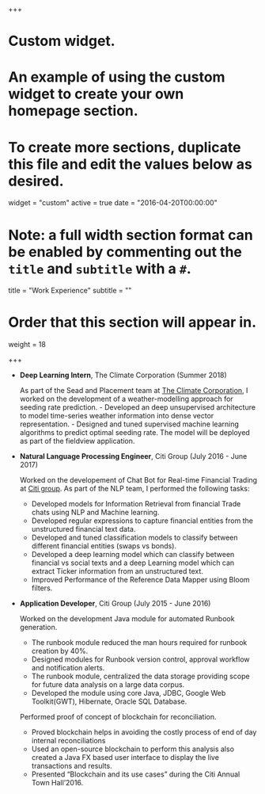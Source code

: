+++
# Custom widget.
# An example of using the custom widget to create your own homepage section.
# To create more sections, duplicate this file and edit the values below as desired.
widget = "custom"
active = true
date = "2016-04-20T00:00:00"

# Note: a full width section format can be enabled by commenting out the `title` and `subtitle` with a `#`.
title = "Work Experience"
subtitle = ""

# Order that this section will appear in.
weight = 18

+++

- **Deep Learning Intern**, The Climate Corporation (Summer 2018) 

     As part of the Sead and Placement team at [The Climate Corporation](https://www.climate.com/), I worked on the development  of a weather-modelling approach for seeding rate prediction.
	   - Developed an deep unsupervised architecture to model time-series weather information into dense vector representation. 
	   - Designed and tuned supervised machine learning algorithms to predict optimal seeding rate. The model will be deployed as part of the fieldview application.
  
- **Natural Language Processing Engineer**, Citi Group (July 2016 - June 2017)

     Worked on the developement of Chat Bot for Real-time Financial Trading at [Citi group](https://www.citigroup.com/citi/). As part of the NLP team, I performed the following tasks:
     - Developed models for Information Retrieval from financial Trade chats using NLP and Machine learning.
     - Developed regular expressions to capture financial entities from the unstructured financial text data.
     - Developed and tuned classification models to classify between different financial entities (swaps vs bonds).
     - Developed a deep learning model which can classify between financial vs social texts and a deep Learning model which can extract Ticker information from an unstructured text.
     - Improved Performance of the Reference Data Mapper using Bloom filters.
          
   
- **Application Developer**, Citi Group (July 2015 - June 2016)

     Worked on the development Java module for automated Runbook generation.
     -	The runbook module reduced the man hours required for runbook creation by 40%.
     -	Designed modules for Runbook version control, approval workflow and notification alerts.
     -	The runbook module, centralized the data storage providing scope for future data analysis on a large data corpus.
     -	Developed the module using core Java, JDBC, Google Web Toolkit(GWT), Hibernate, Oracle SQL Database.
   
     Performed proof of concept of blockchain for reconciliation.
     
     -	Proved blockchain helps in avoiding the costly process of end of day internal reconciliations
     -	Used an open-source blockchain to perform this analysis also created a Java FX based user interface to display the live transactions and results.
     -	Presented “Blockchain and its use cases” during the Citi Annual Town Hall’2016.

          
